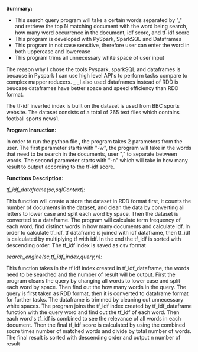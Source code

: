 **Summary:**

- This search query program will take a certain words separated by &quot;,&quot;  and retrieve the top N matching document with the word being search, how many word occurrence in the document, idf score, and tf-idf score
- This program is developed with PySpark, SparkSQL and Dataframes
- This program in not case sensitive, therefore user can enter the word in both uppercase and lowercase
- This program trims all unnecessary white space of user input

The reason why I chose the tools Pyspark, sparkSQL and dataframes is because in Pyspark I can use high level API&#39;s to perform tasks compare to complex mapper reducers. _ _I also used dataframes instead of RDD is beucase dataframes have better space and speed efficiency than RDD format.

The tf-idf inverted index is built on the dataset is used from BBC sports website. The dataset consists of a total of 265 text files which contains football sports news1.

**Program Insruction:**

In order to run the python file , the program takes 2 parameters from the user. The first parameter starts with &quot;-w&quot;, the program will take in the words that need to be search in the documents, user &quot;,&quot; to separate between words. The second parameter starts with &quot;-n&quot; which will take in how many result to output according to the tf-idf score.

**Functions Description:**

_tf\_idf\_dataframe(sc,sqlContext):_

This function will create a store the dataset in RDD format first, it counts the number of documents in the dataset, and clean the data by converting all letters to lower case and split each word by space. Then the dataset is converted to a dataframe. The program will calculate term frequency of each word, find distinct words in how many documents and calculate idf. In order to calculate tf\_idf, tf dataframe is joined with idf dataframe, then tf\_idf is calculated by multiplying tf with idf. In the end the tf\_idf is sorted with descending order. The tf\_idf index is saved as csv format

_search\_engine(sc,tf\_idf\_index,query,n):_

This function takes in the tf idf index created in tf\_idf\_dataframe, the words need to be searched and the number of result will be output. First the program cleans the query by changing all words to lower case and split each word by space. Then find out the how many words in the query. The query is first taken as RDD format, then it is converted to dataframe format for further tasks. The dataframe is trimmed by cleaning out unnecessary white spaces. The program joins the tf\_idf index created by tf\_idf\_dataframe function with the query word and find out the tf\_idf of each word. Then each word&#39;s tf\_idf is combined to see the relevance of all words in each document. Then the final tf\_idf score is calculated by using the combined socre times number of matched words and divide by total number of words. The final result is sorted with descending order and output n number of result


